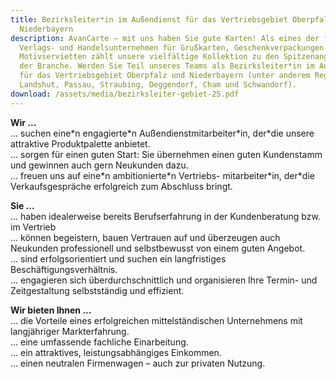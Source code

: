 ```yaml
---
title: Bezirksleiter*in im Außendienst für das Vertriebsgebiet Oberpfalz und
  Niederbayern
description: AvanCarte – mit uns haben Sie gute Karten! Als eines der führenden
  Verlags- und Handelsunternehmen für Grußkarten, Geschenkverpackungen und
  Motivservietten zählt unsere vielfältige Kollektion zu den Spitzenangeboten
  der Branche. Werden Sie Teil unseres Teams als Bezirksleiter*in im Außendienst
  für das Vertriebsgebiet Oberpfalz und Niederbayern (unter anderem Regensburg,
  Landshut, Passau, Straubing, Deggendorf, Cham und Schwandorf).
download: /assets/media/bezirksleiter-gebiet-25.pdf
---
```

**Wir ...**\
... suchen eine\*n engagierte\*n Außendienstmitarbeiter\*in, der\*die unsere attraktive Produktpalette anbietet.\
... sorgen für einen guten Start: Sie übernehmen einen guten Kundenstamm und gewinnen auch gern Neukunden dazu.\
... freuen uns auf eine\*n ambitionierte\*n Vertriebs- mitarbeiter\*in, der\*die Verkaufsgespräche erfolgreich zum Abschluss bringt.

**Sie ...**\
... haben idealerweise bereits Berufserfahrung in der Kundenberatung bzw. im Vertrieb\
... können begeistern, bauen Vertrauen auf und überzeugen auch Neukunden professionell und selbstbewusst von einem guten Angebot.\
... sind erfolgsorientiert und suchen ein langfristiges Beschäftigungsverhältnis.\
... engagieren sich überdurchschnittlich und organisieren Ihre Termin- und Zeitgestaltung selbstständig und effizient.

**Wir bieten Ihnen ...**\
... die Vorteile eines erfolgreichen mittelständischen Unternehmens mit langjähriger Markterfahrung.\
... eine umfassende fachliche Einarbeitung.\
... ein attraktives, leistungsabhängiges Einkommen.\
... einen neutralen Firmenwagen – auch zur privaten Nutzung.